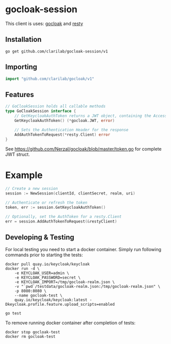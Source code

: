 # gocloak-session

This client is uses: [gocloak](https://github.com/Nerzal/gocloak) and [resty](https://github.com/go-resty/resty)

## Installation
```shell
go get github.com/clarilab/gocloak-session/v1
```

## Importing
```go
import "github.com/clarilab/gocloak/v1"
```

## Features
```go
// GoCloakSession holds all callable methods
type GoCloakSession interface {
	// GetKeycloakAuthToken returns a JWT object, containing the AccessToken and more
	GetKeycloakAuthToken() (*gocloak.JWT, error)

	// Sets the Authentication Header for the response
	AddAuthTokenToRequest(*resty.Client) error
}

```
See https://github.com/Nerzal/gocloak/blob/master/token.go for complete JWT struct.

# Example
```go
// Create a new session
session := NewSession(clientId, clientSecret, realm, uri)

// Authenticate or refresh the token
token, err := session.GetKeycloakAuthToken()

// Optionally, set the AuthToken for a resty.Client
err = session.AddAuthTokenToRequest(&restyClient)
```

## Developing & Testing
For local testing you need to start a docker container. Simply run following commands prior to starting the tests:

```shell
docker pull quay.io/keycloak/keycloak
docker run -d \
	-e KEYCLOAK_USER=admin \
	-e KEYCLOAK_PASSWORD=secret \
	-e KEYCLOAK_IMPORT=/tmp/gocloak-realm.json \
	-v "`pwd`/testdata/gocloak-realm.json:/tmp/gocloak-realm.json" \
	-p 8080:8080 \
	--name gocloak-test \
	quay.io/keycloak/keycloak:latest -Dkeycloak.profile.feature.upload_scripts=enabled

go test
```

To remove running docker container after completion of tests:

```shell
docker stop gocloak-test
docker rm gocloak-test
```